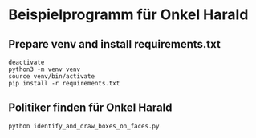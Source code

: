 # Beispielprogramm für Onkel Harald


## Prepare venv and install requirements.txt
```
deactivate
python3 -m venv venv
source venv/bin/activate
pip install -r requirements.txt

```

## Politiker finden für Onkel Harald

```
python identify_and_draw_boxes_on_faces.py

```
